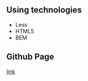 ## Using technologies 

- Less
- HTML5
- BEM

## Github Page
[link](https://cherkasovaa.github.io/blueasy)
